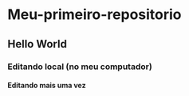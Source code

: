 # Meu-primeiro-repositorio

## Hello World

### Editando local (no meu computador)

#### Editando mais uma vez
